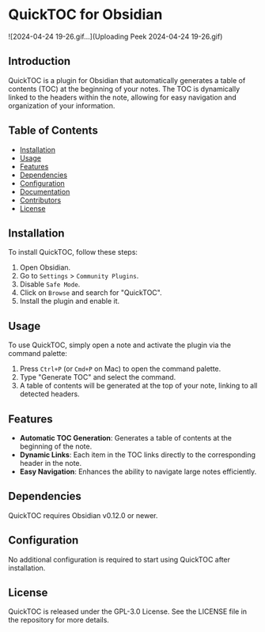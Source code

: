 # QuickTOC for Obsidian
![2024-04-24 19-26.gif…](Uploading Peek 2024-04-24 19-26.gif)

## Introduction

QuickTOC is a plugin for Obsidian that automatically generates a table of
contents (TOC) at the beginning of your notes. The TOC is dynamically linked to
the headers within the note, allowing for easy navigation and organization of
your information.

## Table of Contents

- [Installation](#installation)
- [Usage](#usage)
- [Features](#features)
- [Dependencies](#dependencies)
- [Configuration](#configuration)
- [Documentation](#documentation)
- [Contributors](#contributors)
- [License](#license)

## Installation

To install QuickTOC, follow these steps:

1. Open Obsidian.
2. Go to `Settings` > `Community Plugins`.
3. Disable `Safe Mode`.
4. Click on `Browse` and search for "QuickTOC".
5. Install the plugin and enable it.

## Usage

To use QuickTOC, simply open a note and activate the plugin via the command
palette:

1. Press `Ctrl+P` (or `Cmd+P` on Mac) to open the command palette.
2. Type "Generate TOC" and select the command.
3. A table of contents will be generated at the top of your note, linking to all
   detected headers.

## Features

- **Automatic TOC Generation**: Generates a table of contents at the beginning
  of the note.
- **Dynamic Links**: Each item in the TOC links directly to the corresponding
  header in the note.
- **Easy Navigation**: Enhances the ability to navigate large notes efficiently.

## Dependencies

QuickTOC requires Obsidian v0.12.0 or newer.

## Configuration

No additional configuration is required to start using QuickTOC after
installation.

## License

QuickTOC is released under the GPL-3.0 License. See the LICENSE file in the
repository for more details.
